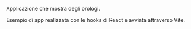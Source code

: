 Applicazione che mostra degli orologi.

Esempio di app realizzata con le hooks di React e avviata attraverso Vite. 



